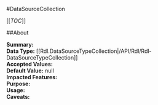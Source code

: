 #DataSourceCollection

[[_TOC_]]

##About

**Summary:**   
**Data Type:** [[Rdl.DataSourceTypeCollection|/API/Rdl/Rdl-DataSourceTypeCollection]]  
**Accepted Values:**   
**Default Value:** null  
**Impacted Features:**   
**Purpose:**   
**Usage:**   
**Caveats:**   

